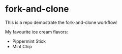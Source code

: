 # fork-and-clone

This is a repo demostrate the fork-and-clone workflow!

My favourite ice cream flavors:

- Pippermint Stick
- Mint Chip
